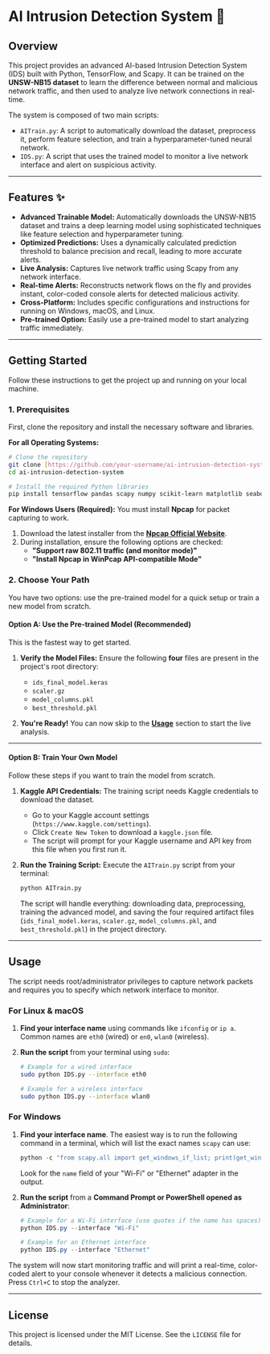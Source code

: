 # AI Intrusion Detection System 🚀

## Overview

This project provides an advanced AI-based Intrusion Detection System (IDS) built with Python, TensorFlow, and Scapy. It can be trained on the **UNSW-NB15 dataset** to learn the difference between normal and malicious network traffic, and then used to analyze live network connections in real-time.

The system is composed of two main scripts:
* `AITrain.py`: A script to automatically download the dataset, preprocess it, perform feature selection, and train a hyperparameter-tuned neural network.
* `IDS.py`: A script that uses the trained model to monitor a live network interface and alert on suspicious activity.

---

## Features ✨

* **Advanced Trainable Model:** Automatically downloads the UNSW-NB15 dataset and trains a deep learning model using sophisticated techniques like feature selection and hyperparameter tuning.
* **Optimized Predictions:** Uses a dynamically calculated prediction threshold to balance precision and recall, leading to more accurate alerts.
* **Live Analysis:** Captures live network traffic using Scapy from any network interface.
* **Real-time Alerts:** Reconstructs network flows on the fly and provides instant, color-coded console alerts for detected malicious activity.
* **Cross-Platform:** Includes specific configurations and instructions for running on Windows, macOS, and Linux.
* **Pre-trained Option:** Easily use a pre-trained model to start analyzing traffic immediately.

---

## Getting Started

Follow these instructions to get the project up and running on your local machine.

### 1. Prerequisites

First, clone the repository and install the necessary software and libraries.

**For all Operating Systems:**
```bash
# Clone the repository
git clone [https://github.com/your-username/ai-intrusion-detection-system.git](https://github.com/your-username/ai-intrusion-detection-system.git)
cd ai-intrusion-detection-system

# Install the required Python libraries
pip install tensorflow pandas scapy numpy scikit-learn matplotlib seaborn joblib kagglehub keras-tuner
```

**For Windows Users (Required):**
You must install **Npcap** for packet capturing to work.
1.  Download the latest installer from the [**Npcap Official Website**](https://npcap.com).
2.  During installation, ensure the following options are checked:
    * **"Support raw 802.11 traffic (and monitor mode)"**
    * **"Install Npcap in WinPcap API-compatible Mode"**

### 2. Choose Your Path

You have two options: use the pre-trained model for a quick setup or train a new model from scratch.

#### Option A: Use the Pre-trained Model (Recommended)

This is the fastest way to get started.

1.  **Verify the Model Files:**
    Ensure the following **four** files are present in the project's root directory:
    * `ids_final_model.keras`
    * `scaler.gz`
    * `model_columns.pkl`
    * `best_threshold.pkl`

2.  **You're Ready!**
    You can now skip to the [**Usage**](#usage) section to start the live analysis.

***

#### Option B: Train Your Own Model

Follow these steps if you want to train the model from scratch.

1.  **Kaggle API Credentials:**
    The training script needs Kaggle credentials to download the dataset.
    * Go to your Kaggle account settings (`https://www.kaggle.com/settings`).
    * Click `Create New Token` to download a `kaggle.json` file.
    * The script will prompt for your Kaggle username and API key from this file when you first run it.

2.  **Run the Training Script:**
    Execute the `AITrain.py` script from your terminal:
    ```bash
    python AITrain.py
    ```
    The script will handle everything: downloading data, preprocessing, training the advanced model, and saving the four required artifact files (`ids_final_model.keras`, `scaler.gz`, `model_columns.pkl`, and `best_threshold.pkl`) in the project directory.

---

## Usage

The script needs root/administrator privileges to capture network packets and requires you to specify which network interface to monitor.

### For Linux & macOS

1.  **Find your interface name** using commands like `ifconfig` or `ip a`. Common names are `eth0` (wired) or `en0`, `wlan0` (wireless).

2.  **Run the script** from your terminal using `sudo`:
    ```bash
    # Example for a wired interface
    sudo python IDS.py --interface eth0

    # Example for a wireless interface
    sudo python IDS.py --interface wlan0
    ```

### For Windows

1.  **Find your interface name**. The easiest way is to run the following command in a terminal, which will list the exact names `scapy` can use:
    ```powershell
    python -c "from scapy.all import get_windows_if_list; print(get_windows_if_list())"
    ```
    Look for the `name` field of your "Wi-Fi" or "Ethernet" adapter in the output.

2.  **Run the script** from a **Command Prompt or PowerShell opened as Administrator**:
    ```powershell
    # Example for a Wi-Fi interface (use quotes if the name has spaces)
    python IDS.py --interface "Wi-Fi"

    # Example for an Ethernet interface
    python IDS.py --interface "Ethernet"
    ```

The system will now start monitoring traffic and will print a real-time, color-coded alert to your console whenever it detects a malicious connection. Press `Ctrl+C` to stop the analyzer.

---

## License

This project is licensed under the MIT License. See the `LICENSE` file for details.
